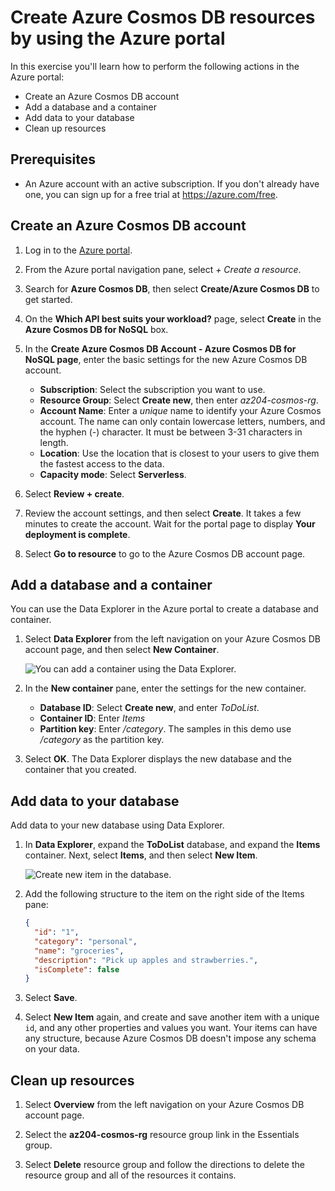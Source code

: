 # Create Azure Cosmos DB resources by using the Azure portal

In this exercise you'll learn how to perform the following actions in the Azure portal:

- Create an Azure Cosmos DB account
- Add a database and a container
- Add data to your database
- Clean up resources

## Prerequisites

- An Azure account with an active subscription. If you don't already have one, you can sign up for a free trial at <https://azure.com/free>.

## Create an Azure Cosmos DB account

1. Log in to the [Azure portal](https://portal.azure.com/).
1. From the Azure portal navigation pane, select _+ Create a resource_.
1. Search for **Azure Cosmos DB**, then select **Create/Azure Cosmos DB** to get started.
1. On the **Which API best suits your workload?** page, select **Create** in the **Azure Cosmos DB for NoSQL** box.
1. In the **Create Azure Cosmos DB Account - Azure Cosmos DB for NoSQL page**, enter the basic settings for the new Azure Cosmos DB account.

   - **Subscription**: Select the subscription you want to use.
   - **Resource Group**: Select **Create new**, then enter _az204-cosmos-rg_.
   - **Account Name**: Enter a _unique_ name to identify your Azure Cosmos account. The name can only contain lowercase letters, numbers, and the hyphen (-) character. It must be between 3-31 characters in length.
   - **Location**: Use the location that is closest to your users to give them the fastest access to the data.
   - **Capacity mode**: Select **Serverless**.

1. Select **Review + create**.

1. Review the account settings, and then select **Create**. It takes a few minutes to create the account. Wait for the portal page to display **Your deployment is complete**.

1. Select **Go to resource** to go to the Azure Cosmos DB account page.

## Add a database and a container

You can use the Data Explorer in the Azure portal to create a database and container.

1. Select **Data Explorer** from the left navigation on your Azure Cosmos DB account page, and then select **New Container**.

   ![You can add a container using the Data Explorer.](https://learn.microsoft.com/en-us/training/wwl-azure/explore-azure-cosmos-db/media/portal-cosmos-new-container.png)

1. In the **New container** pane, enter the settings for the new container.

   - **Database ID**: Select **Create new**, and enter _ToDoList_.
   - **Container ID**: Enter _Items_
   - **Partition key**: Enter _/category_. The samples in this demo use _/category_ as the partition key.

1. Select **OK**. The Data Explorer displays the new database and the container that you created.

## Add data to your database

Add data to your new database using Data Explorer.

1. In **Data Explorer**, expand the **ToDoList** database, and expand the **Items** container. Next, select **Items**, and then select **New Item**.

   ![Create new item in the database.](https://learn.microsoft.com/en-us/training/wwl-azure/explore-azure-cosmos-db/media/portal-cosmos-new-data.png)

1. Add the following structure to the item on the right side of the Items pane:

   ```json
   {
     "id": "1",
     "category": "personal",
     "name": "groceries",
     "description": "Pick up apples and strawberries.",
     "isComplete": false
   }
   ```

1. Select **Save**.

1. Select **New Item** again, and create and save another item with a unique `id`, and any other properties and values you want. Your items can have any structure, because Azure Cosmos DB doesn't impose any schema on your data.

## Clean up resources

1. Select **Overview** from the left navigation on your Azure Cosmos DB account page.

1. Select the **az204-cosmos-rg** resource group link in the Essentials group.

1. Select **Delete** resource group and follow the directions to delete the resource group and all of the resources it contains.
